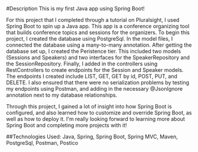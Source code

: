 #Description
This is my first Java app using Spring Boot!

For this project that I completed through a tutorial on Pluralsight, I used Spring Boot to spin up a Java app. This app is a conference organizing tool that builds conference topics and sessions for the organizers.
To begin this project, I created the database using PostgreSql. In the model files, I connected the database using a many-to-many annotation. After getting the database set up, I created the Peristence tier.
This included two models (Sessions and Speakers) and two interfaces for the SpeakerRepository and the SessionRepository. 
Finally, I added in the controllers using RestControllers to create endpoints for the Session and Speaker models. The endpoints I created include LIST, GET, GET by id, POST, PUT, and DELETE.
I also ensured that there were no serialization problems by testing my endpoints using Postman, and adding in the necessary @JsonIgnore annotation next to my database relationships.

Through this project, I gained a lot of insight into how Spring Boot is configured, and also learned how to customize and override Spring Boot, as well as how to deploy it.
I'm really looking forward to learning more about Spring Boot and completing more projects with it!

##Technologies Used:
Java, Spring, Spring Boot, Spring MVC, Maven, PostgreSql, Postman, Postico
